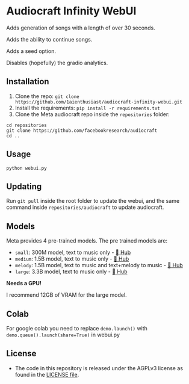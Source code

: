 # Audiocraft Infinity WebUI

Adds generation of songs with a length of over 30 seconds.

Adds the ability to continue songs.

Adds a seed option.

Disables (hopefully) the gradio analytics.

## Installation
1. Clone the repo:
`git clone https://github.com/1aienthusiast/audiocraft-infinity-webui.git`
2. Install the requirements:
`pip install -r requirements.txt`
3. Clone the Meta audiocraft repo inside the `repositories` folder:
```
cd repositories
git clone https://github.com/facebookresearch/audiocraft
cd ..
```
## Usage
```python webui.py```

## Updating
Run `git pull` inside the root folder to update the webui, and the same command inside `repositories/audiocraft` to update audiocraft.

## Models

Meta provides 4 pre-trained models. The pre trained models are:
- `small`: 300M model, text to music only - [🤗 Hub](https://huggingface.co/facebook/musicgen-small)
- `medium`: 1.5B model, text to music only - [🤗 Hub](https://huggingface.co/facebook/musicgen-medium)
- `melody`: 1.5B model, text to music and text+melody to music - [🤗 Hub](https://huggingface.co/facebook/musicgen-melody)
- `large`: 3.3B model, text to music only - [🤗 Hub](https://huggingface.co/facebook/musicgen-large)

**Needs a GPU!**

I recommend 12GB of VRAM for the large model.

## Colab

For google colab you need to replace `demo.launch()` with `demo.queue().launch(share=True)` in webui.py

## License
* The code in this repository is released under the AGPLv3 license as found in the [LICENSE file](LICENSE).
